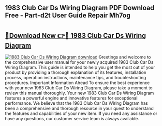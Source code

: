 ## 1983 Club Car Ds Wiring Diagram PDF Download Free - Part-d2t User Guide Repair Mh7og

# <h2><a href="http://dfkn86d.blite.top/?on=1983+Club+Car+Ds+Wiring+Diagram">🔗Download New 👉🔴 1983 Club Car Ds Wiring Diagram</a></h2>

[![1983 Club Car Ds Wiring Diagram download](https://i.imgur.com/lujVjoI.png)](http://dfkn86d.blite.top/?on=1983+Club+Car+Ds+Wiring+Diagram)
Greetings and welcome to the comprehensive user manual for your newly acquired 1983 Club Car Ds Wiring Diagram. This guide is intended to help you get the most out of your product by providing a thorough explanation of its features, installation process, operation instructions, maintenance tips, and troubleshooting procedures. Important Information Ahead To ensure the best experience with your new 1983 Club Car Ds Wiring Diagram, please take a moment to review this manual thoroughly. Your new 1983 Club Car Ds Wiring Diagram features a powerful engine and innovative features for exceptional performance. We believe that the 1983 Club Car Ds Wiring Diagram has been a comprehensive and thorough resource in your quest to understand the features and capabilities of your new item. If you need any assistance or have any questions, our customer service team is always available.
